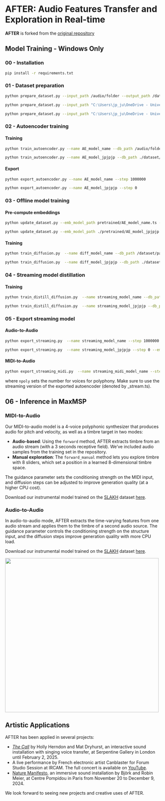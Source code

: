 # AFTER: Audio Features Transfer and Exploration in Real-time

__AFTER__ is forked from the [original repository](https://github.com/acids-ircam/AFTER)

## Model Training - Windows Only


### 00 - Installation

``` bash
pip install -r requirements.txt
```


### 01 - Dataset preparation

```bash
python prepare_dataset.py --input_path /audio/folder --output_path /dataset/path --num_signal 262144
```
```bash
python prepare_dataset.py --input_path "C:\Users\jp_ju\OneDrive - Universite de Montreal\Documents\UdeM\MUS3329X-A-H25 - Projet en informatique musicale\DATASETS\jpjpjp" --output_path ./dataset/jpjpjp --num_signal 262144
```
```bash
python prepare_dataset.py --input_path "C:\Users\jp_ju\OneDrive - Universite de Montreal\Documents\UdeM\MUS3329X-A-H25 - Projet en informatique musicale\DATASETS\jpjpjp" --output_path ./dataset/jpjpjp
```


### 02 - Autoencoder training

#### Training
```bash
python train_autoencoder.py --name AE_model_name --db_path /audio/folder  --config baseAE --config causal 
```
```bash
python train_autoencoder.py --name AE_model_jpjpjp --db_path ./dataset/jpjpjp  --config ./autoencoder/configs/baseAE --config ./autoencoder/configs/causal --bsize 2 --gpu 0
```

#### Export

```bash
python export_autoencoder.py --name AE_model_name --step 1000000
```
```bash
python export_autoencoder.py --name AE_model_jpjpjp --step 0
```


### 03 - Offline model training

#### Pre-compute embeddings
```bash
python update_dataset.py --emb_model_path pretrained/AE_model_name.ts --db_path /audio/folder 
```
```bash
python update_dataset.py --emb_model_path ./pretrained/AE_model_jpjpjp.ts --db_path ./dataset/jpjpjp
```

#### Training
```bash
python train_diffusion.py  --name diff_model_name --db_path /dataset/path --emb_model_path pretrained/AE_model_name.ts --config base 
```
```bash
python train_diffusion.py  --name diff_model_jpjpjp --db_path ./dataset/jpjpjp --emb_model_path ./pretrained/AE_model_jpjpjp.ts --config ./diffusion/configs/base --bsize 8 --num_workers 0
```

### 04 - Streaming model distillation

#### Training
```bash
python train_distill_diffusion.py  --name streaming_model_name --db_path /dataset/path --emb_model_path pretrained/AE_model_name.ts --pretrained_model /runs/offline_model_name/ --pretrained_step 1000000 --config streaming
```
```bash
python train_distill_diffusion.py  --name streaming_model_jpjpjp --db_path ./dataset/jpjpjp --emb_model_path ./pretrained/AE_model_jpjpjp.ts --pretrained_model /diff_model_jpjpjp --pretrained_step 0 --config ./diffusion/configs/streaming --bsize 8 --num_workers 0
```


### 05 - Export streaming model

#### Audio-to-Audio
```bash
python export_streaming.py  --name streaming_model_name --step 1000000 --emb_model_path pretrained/AE_model_name_stream.ts 
```
```bash
python export_streaming.py  --name streaming_model_jpjpjp --step 0 --emb_model_path ./pretrained/AE_model_jpjpjp.ts
```

#### MIDI-to-Audio
```bash
python export_streaming_midi.py  --name streaming_midi_model_name --step 1000000 --emb_model_path pretrained/AE_model_name_stream.ts --npoly 4
```
where `npoly` sets the number for voices for polyphony. Make sure to use the streaming version of the exported autoencoder (denoted by _stream.ts).


## 06 - Inference in MaxMSP

### MIDI-to-Audio 

Our MIDI-to-audio model is a 4-voice polyphonic synthesizer that produces audio for pitch and velocity, as well as a timbre target in two modes:
- **Audio-based**: Using the `forward` method, AFTER extracts timbre from an audio stream (with a 3 seconds receptive field). We’ve included audio samples from the training set in the repository.
- **Manual exploration**: The `forward_manual` method lets you explore timbre with 8 sliders, which set a position in a learned 8-dimensional timbre space.

The guidance parameter sets the conditioning strength on the MIDI input, and diffusion steps can be adjusted to improve generation quality (at a higher CPU cost).

Download our instrumental model trained on the [SLAKH](http://www.slakh.com/) dataset [here](https://nubo.ircam.fr/index.php/s/tHMmFmkF6kgn7ND/download).


### Audio-to-Audio 

In audio-to-audio mode, AFTER extracts the time-varying features from one audio stream and applies them to the timbre of a second audio source. The guidance parameter controls the conditioning strength on the structure input, and the diffusion steps improve generation quality with more CPU load.

Download our instrumental model trained on the [SLAKH](http://www.slakh.com/) dataset [here](https://nubo.ircam.fr/index.php/s/NCHZ5Q9aMsFxmyp/download).

<img src="docs/audio_to_audio.png"  height="500"/>

## Artistic Applications

AFTER has been applied in several projects:
- [_The Call_](https://www.serpentinegalleries.org/whats-on/holly-herndon-mat-dryhurst-the-call/) by Holly Herndon and Mat Dryhurst, an interactive sound installation with singing voice transfer, at Serpentine Gallery in London until February 2, 2025.
- A live performance by French electronic artist Canblaster for Forum Studio Session at IRCAM. The full concert is available on [YouTube](https://www.youtube.com/watch?v=0E9nNyz4pv4).
- [Nature Manifesto](https://www.centrepompidou.fr/fr/programme/agenda/evenement/dkTTgJv), an immersive sound installation by Björk and Robin Meier, at Centre Pompidou in Paris from November 20 to December 9, 2024.

We look forward to seeing new projects and creative uses of AFTER.
